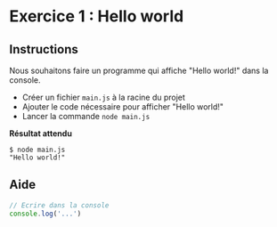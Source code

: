 # Exercice 1 : Hello world

## Instructions

Nous souhaitons faire un programme qui affiche "Hello world!" dans la console.

* Créer un fichier `main.js` à la racine du projet
* Ajouter le code nécessaire pour afficher "Hello world!"
* Lancer la commande `node main.js`

**Résultat attendu**

```
$ node main.js
"Hello world!"
```

## Aide

```js
// Ecrire dans la console
console.log('...')
```
